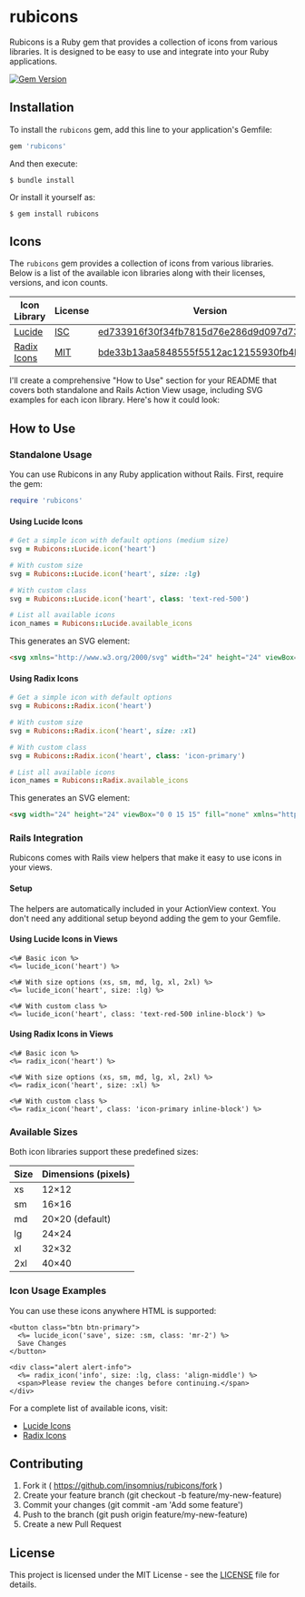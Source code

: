 # rubicons

Rubicons is a Ruby gem that provides a collection of icons from various libraries. It is designed to be easy to use and integrate into your Ruby applications.

[![Gem Version](https://badge.fury.io/rb/rubicons.svg)](https://badge.fury.io/rb/rubicons)

## Installation

To install the `rubicons` gem, add this line to your application's Gemfile:

```ruby
gem 'rubicons'
```

And then execute:

    $ bundle install

Or install it yourself as:

    $ gem install rubicons

## Icons

The `rubicons` gem provides a collection of icons from various libraries. Below is a list of the available icon libraries along with their licenses, versions, and icon counts.

| Icon Library                                                            | License                                                                                           | Version                                  | Count |
| ----------------------------------------------------------------------- | ------------------------------------------------------------------------------------------------- | ---------------------------------------- | ----: |
| [Lucide](https://lucide.dev/)                                           | [ISC](https://github.com/lucide-icons/lucide/blob/main/LICENSE)                                   | [ed733916f30f34fb7815d76e286d9d097d73aa6b](https://github.com/lucide-icons/lucide/commit/ed733916f30f34fb7815d76e286d9d097d73aa6b)                       |  1565 |
| [Radix Icons](https://www.radix-ui.com/icons)                                           | [MIT](https://github.com/radix-ui/icons/blob/master/LICENSE)                                   | [bde33b13aa5848555f5512ac12155930fb4beb7d](https://github.com/radix-ui/icons/commit/bde33b13aa5848555f5512ac12155930fb4beb7d)                       |  318 |

I'll create a comprehensive "How to Use" section for your README that covers both standalone and Rails Action View usage, including SVG examples for each icon library. Here's how it could look:

## How to Use

### Standalone Usage

You can use Rubicons in any Ruby application without Rails. First, require the gem:

```ruby
require 'rubicons'
```

#### Using Lucide Icons

```ruby
# Get a simple icon with default options (medium size)
svg = Rubicons::Lucide.icon('heart')

# With custom size
svg = Rubicons::Lucide.icon('heart', size: :lg)

# With custom class
svg = Rubicons::Lucide.icon('heart', class: 'text-red-500')

# List all available icons
icon_names = Rubicons::Lucide.available_icons
```

This generates an SVG element:

```html
<svg xmlns="http://www.w3.org/2000/svg" width="24" height="24" viewBox="0 0 24 24" fill="none" stroke="currentColor" stroke-width="2" stroke-linecap="round" stroke-linejoin="round"><path d="M19 14c1.49-1.46 3-3.21 3-5.5A5.5 5.5 0 0 0 16.5 3c-1.76 0-3 .5-4.5 2-1.5-1.5-2.74-2-4.5-2A5.5 5.5 0 0 0 2 8.5c0 2.3 1.5 4.05 3 5.5l7 7Z"/></svg>
```

#### Using Radix Icons

```ruby
# Get a simple icon with default options
svg = Rubicons::Radix.icon('heart')

# With custom size
svg = Rubicons::Radix.icon('heart', size: :xl)

# With custom class
svg = Rubicons::Radix.icon('heart', class: 'icon-primary')

# List all available icons
icon_names = Rubicons::Radix.available_icons
```

This generates an SVG element:

```html
<svg width="24" height="24" viewBox="0 0 15 15" fill="none" xmlns="http://www.w3.org/2000/svg"><path d="M4.89346 2.35248C3.49195 2.35248 2.35248 3.49359 2.35248 4.90532C2.35248 6.38164 3.38046 7.61814 4.47057 8.5641C5.55704 9.50695 6.69248 10.1771 7.50002 10.6459C8.30757 10.1771 9.44302 9.50695 10.5295 8.5641C11.6196 7.61814 12.6476 6.38164 12.6476 4.90532C12.6476 3.49359 11.5081 2.35248 10.1066 2.35248C9.27059 2.35248 8.81894 2.64323 8.5397 2.95843C8.27877 3.25295 8.14623 3.58566 8.02501 3.88993L8.00064 3.94565C7.94202 4.09766 7.88485 4.24628 7.80625 4.36017C7.69262 4.52776 7.52197 4.70565 7.50002 4.70565C7.47807 4.70565 7.30742 4.52776 7.1938 4.36017C7.11519 4.24628 7.05802 4.09766 6.9994 3.94565L6.97504 3.88993C6.85381 3.58566 6.72127 3.25295 6.46034 2.95843C6.1811 2.64323 5.72945 2.35248 4.89346 2.35248Z" fill="currentColor" fill-rule="evenodd" clip-rule="evenodd"></path></svg>
```

### Rails Integration

Rubicons comes with Rails view helpers that make it easy to use icons in your views.

#### Setup

The helpers are automatically included in your ActionView context. You don't need any additional setup beyond adding the gem to your Gemfile.

#### Using Lucide Icons in Views

```erb
<%# Basic icon %>
<%= lucide_icon('heart') %>

<%# With size options (xs, sm, md, lg, xl, 2xl) %>
<%= lucide_icon('heart', size: :lg) %>

<%# With custom class %>
<%= lucide_icon('heart', class: 'text-red-500 inline-block') %>
```

#### Using Radix Icons in Views

```erb
<%# Basic icon %>
<%= radix_icon('heart') %>

<%# With size options (xs, sm, md, lg, xl, 2xl) %>
<%= radix_icon('heart', size: :xl) %>

<%# With custom class %>
<%= radix_icon('heart', class: 'icon-primary inline-block') %>
```

### Available Sizes

Both icon libraries support these predefined sizes:

| Size | Dimensions (pixels) |
|------|---------------------|
| xs   | 12×12               |
| sm   | 16×16               |
| md   | 20×20 (default)     |
| lg   | 24×24               |
| xl   | 32×32               |
| 2xl  | 40×40               |

### Icon Usage Examples

You can use these icons anywhere HTML is supported:

```erb
<button class="btn btn-primary">
  <%= lucide_icon('save', size: :sm, class: 'mr-2') %>
  Save Changes
</button>

<div class="alert alert-info">
  <%= radix_icon('info', size: :lg, class: 'align-middle') %>
  <span>Please review the changes before continuing.</span>
</div>
```

For a complete list of available icons, visit:
- [Lucide Icons](https://lucide.dev/)
- [Radix Icons](https://www.radix-ui.com/icons)

## Contributing

1. Fork it ( https://github.com/insomnius/rubicons/fork )
2. Create your feature branch (git checkout -b feature/my-new-feature)
3. Commit your changes (git commit -am 'Add some feature')
4. Push to the branch (git push origin feature/my-new-feature)
5. Create a new Pull Request

## License

This project is licensed under the MIT License - see the [LICENSE](LICENSE) file for details.